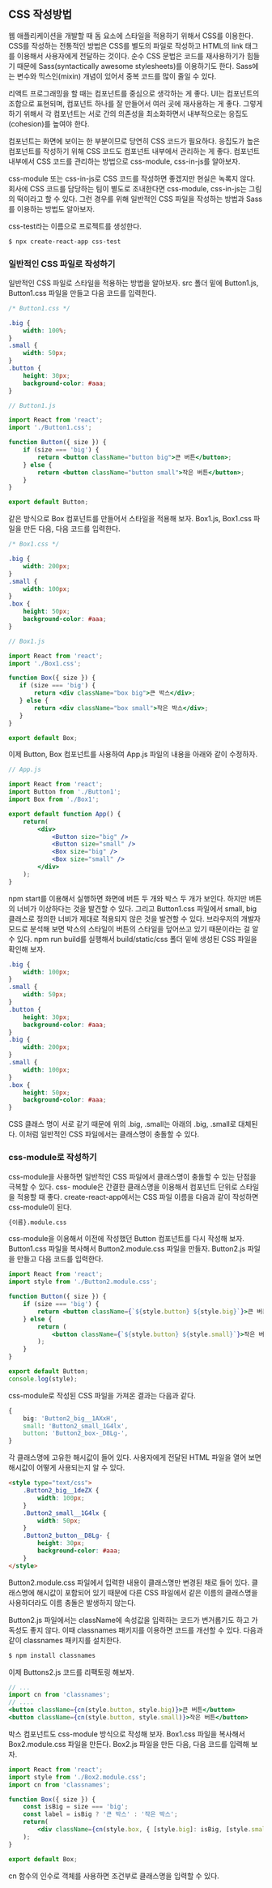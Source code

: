 ## CSS 작성방법

웹 애플리케이션을 개발할 때 돔 요소에 스타일을 적용하기 위해서 CSS를 이용한다. CSS를 작성하는 전통적인 방법은 CSS를 별도의 파일로 작성하고 HTML의 link 태그를 이용해서 사용자에게 전달하는 것이다. 순수 CSS 문법은 코드를 재사용하기가 힘들기 때문에 Sass(syntactically awesome stylesheets)를 이용하기도 한다. Sass에는 변수와 믹스인(mixin) 개념이 있어서 중복 코드를 많이 줄일 수 있다. 

리액트 프로그래밍을 할 때는 컴포넌트를 중심으로 생각하는 게 좋다. UI는 컴포넌트의 조합으로 표현되며, 컴포넌트 하나를 잘 만들어서 여러 곳에 재사용하는 게 좋다. 그렇게 하기 위해서 각 컴포넌트는 서로 간의 의존성을 최소화하면서 내부적으로는 응집도(cohesion)를 높여야 한다. 

컴포넌트는 화면에 보이는 한 부분이므로 당연히 CSS 코드가 필요하다. 응집도가 높은 컴포넌트를 작성하기 위해 CSS 코드도 컴포넌트 내부에서 관리하는 게 좋다. 컴포넌트 내부에서 CSS 코드를 관리하는 방법으로 css-module, css-in-js를 알아보자. 

css-module 또는 css-in-js로 CSS 코드를 작성하면 좋겠지만 현실은 녹록지 않다. 회사에 CSS 코드를 담당하는 팀이 별도로 조내한다면 css-module, css-in-js는 그림의 떡이라고 할 수 있다. 그런 경우를 위해 일반적인 CSS 파일을 작성하는 방법과 Sass를 이용하는 방법도 알아보자. 

css-test라는 이름으로 프로젝트를 생성한다. 

```bash
$ npx create-react-app css-test
```

### 일반적인 CSS 파일로 작성하기

일반적인 CSS 파일로 스타일을 적용하는 방법을 알아보자. src 폴더 밑에 Button1.js, Button1.css 파일을 만들고 다음 코드를 입력한다. 

```css
/* Button1.css */

.big {
    width: 100%;
}
.small {
    width: 50px;
}
.button {
    height: 30px;
    background-color: #aaa;
}
```

```jsx
// Button1.js

import React from 'react';
import './Button1.css';

function Button({ size }) {
    if (size === 'big') {
        return <button className="button big">큰 버튼</button>;
    } else {
        return <button className="button small">작은 버튼</button>;
    }
}

export default Button;
```

같은 방식으로 Box 컴포넌트를 만들어서 스타일을 적용해 보자. Box1.js, Box1.css 파일을 만든 다음, 다음 코드를 입력한다. 

```css
/* Box1.css */

.big {
    width: 200px;
}
.small {
    width: 100px;
}
.box {
    height: 50px;
    background-color: #aaa;
}
```

 ```jsx
// Box1.js

import React from 'react';
import './Box1.css';

function Box({ size }) {
    if (size === 'big') {
        return <div className="box big">큰 박스</div>;
    } else {
        return <div className="box small">작은 박스</div>;
    }
}

export default Box;
 ```

이제 Button, Box 컴포넌트를 사용하여 App.js 파일의 내용을 아래와 같이 수정하자. 

```jsx
// App.js

import React from 'react';
import Button from './Button1';
import Box from './Box1';

export default function App() {
    return(
    	<div>
            <Button size="big" />
            <Button size="small" />
            <Box size="big" />
            <Box size="small" />
        </div>
    );
}
```

npm start를 이용해서 실행하면 화면에 버튼 두 개와 박스 두 개가 보인다. 하지만 버튼의 너비가 이상하다는 것을 발견할 수 있다. 그리고 Button1.css 파일에서 small, big 클래스로 정의한 너비가 제대로 적용되지 않은 것을 발견할 수 있다. 브라우저의 개발자 모드로 분석해 보면 박스의 스타일이 버튼의 스타일을 덮어쓰고 있기 때문이라는 걸 알 수 있다. npm run build를 실행해서 build/static/css 폴더 밑에 생성된 CSS 파일을 확인해 보자. 

```css
.big {
    width: 100px;
}
.small {
    width: 50px;
}
.button {
    height: 30px;
    background-color: #aaa;
}
.big {
    width: 200px;
}
.small {
    width: 100px;
}
.box {
    height: 50px;
    background-color: #aaa;
}
```

CSS 클래스 명이 서로 같기 때문에 위의 .big, .small는 아래의 .big, .small로 대체된다. 이처럼 일반적인 CSS 파일에서는 클래스명이 충돌할 수 있다. 

### css-module로 작성하기

css-module을 사용하면 일반적인 CSS 파일에서 클래스명이 충돌할 수 있는 단점을 극복할 수 있다. css- module은 간결한 클래스명을 이용해서 컴포넌트 단위로 스타일을 적용할 때 좋다. create-react-app에서는 CSS 파일 이름을 다음과 같이 작성하면 css-module이 된다. 

```bash
{이름}.module.css
```

css-module을 이용해서 이전에 작성했던 Button 컴포넌트를 다시 작성해 보자. Button1.css 파일을 복사해서 Button2.module.css 파일을 만들자. Button2.js 파일을 만들고 다음 코드를 입력한다. 

```jsx
import React from 'react';
import style from './Button2.module.css';

function Button({ size }) {
    if (size === 'big') {
        return <button className={`${style.button} ${style.big}`}>큰 버튼</button>;
    } else {
        return (
        	<button className={`${style.button} ${style.small}`}>작은 버튼</button>;
        );
    }
}

export default Button;
console.log(style);
```

css-module로 작성된 CSS 파일을 가져온 결과는 다음과 같다.

```css
{
    big: 'Button2_big__1AXxH',
    small: 'Button2_small_1G4lx',
    button: 'Button2_box-_D8Lg-',
}
```

각 클래스명에 고유한 해시값이 들어 있다. 사용자에게 전달된 HTML 파일을 열어 보면 해시값이 어떻게 사용되는지 알 수 있다. 

```html
<style type="text/css">
    .Button2_big__1deZX {
        width: 100px;
    }
    .Button2_small__1G4lx {
        width: 50px;
    }
    .Button2_button__D8Lg- {
        height: 30px;
        background-color: #aaa;
    }
</style>
```

Button2.module.css 파일에서 입력한 내용이 클래스명만 변경된 채로 들어 있다. 클래스명에 해시값이 포함되어 있기 때문에 다른 CSS 파일에서 같은 이름의 클래스명을 사용하더라도 이름 충돌은 발생하지 않는다. 

Button2.js 파일에서는 className에 속성값을 입력하는 코드가 번거롭기도 하고 가독성도 좋지 않다. 이때 classnames 패키지를 이용하면 코드를 개선할 수 있다. 다음과 같이 classnames 패키지를 설치한다. 

```bash
$ npm install classnames
```

이제 Buttons2.js 코드를 리팩토링 해보자.

```jsx
// ...
import cn from 'classnames';
// ....
<button className={cn(style.button, style.big)}>큰 버튼</button>
<button className={cn(style.button, style.small)}>작은 버튼</button>
```

박스 컴포넌트도 css-module 방식으로 작성해 보자. Box1.css 파일을 복사해서 Box2.module.css 파일을 만든다. Box2.js 파일을 만든 다음, 다음 코드를 입력해 보자. 

```jsx
import React from 'react';
import style from './Box2.module.css';
import cn from 'classnames';

function Box({ size }) {
    const isBig = size === 'big';
    const label = isBig ? '큰 박스' : '작은 박스';
    return(
    	<div className={cn(style.box, { [style.big]: isBig, [style.small]: !isBig })}>{label}</div>
    );
}

export default Box;
```

cn 함수의 인수로 객체를 사용하면 조건부로 클래스명을 입력할 수 있다.